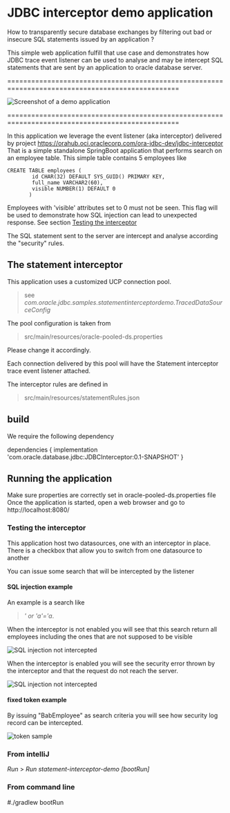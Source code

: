 # JDBC interceptor demo application

How to transparently secure database exchanges by filtering out bad or insecure SQL statements
issued by an application ?

This simple web application fulfill that use case and demonstrates how JDBC trace event listener
can be used to analyse and may be intercept SQL statements that are sent by an application
to oracle database server. 

=================================================================================================

![Screenshot of a demo application](/assets/img/demoapp.png)

=================================================================================================

In this application we leverage the event listener (aka interceptor) delivered by project
https://orahub.oci.oraclecorp.com/ora-jdbc-dev/jdbc-interceptor
That is a simple standalone SpringBoot application that performs search
on an employee table. This simple table contains 5 employees like

```oracle-sql
CREATE TABLE employees (
        id CHAR(32) DEFAULT SYS_GUID() PRIMARY KEY,
        full_name VARCHAR2(60),
        visible NUMBER(1) DEFAULT 0
       )
```

Employees with 'visible' attributes set to 0 must not be seen. This flag will be 
used to demonstrate how SQL injection can lead to unexpected response.
See section [Testing the interceptor]()

The SQL statement sent to the server are intercept and analyse according the "security" rules.

## The statement interceptor

This application uses a customized UCP connection pool.
> see _com.oracle.jdbc.samples.statementinterceptordemo.TracedDataSourceConfig_


The pool configuration is taken from
> src/main/resources/oracle-pooled-ds.properties

Please change it accordingly.

Each connection delivered by this pool will have the Statement
interceptor trace event listener  attached. 

The interceptor rules are defined in 
> src/main/resources/statementRules.json

## build 

We require the following dependency

dependencies {
    implementation 'com.oracle.database.jdbc:JDBCInterceptor:0.1-SNAPSHOT'
}

## Running the application

Make sure properties are correctly set in oracle-pooled-ds.properties file 
Once the application is started, open a web browser and go to
http://localhost:8080/

### Testing the interceptor
This application host two datasources, one with an interceptor in place.
There is a checkbox that allow you to switch from one datasource to another


You can issue some search that will be intercepted by the listener

#### SQL injection example
An example is a search like 
>_' or 'a'='a_. 

When the interceptor is not enabled you will see that this search return all 
employees including the ones that are not supposed to be visible 

![SQL injection not intercepted](/assets/img/injection_1.png)

When the interceptor is enabled you will see the security error thrown
by the interceptor and that the request do not reach the server.

![SQL injection not intercepted](/assets/img/injection_2.png)

#### fixed token example

By issuing "BabEmployee" as search criteria you will see how security log record  can be intercepted.

![token sample](/assets/img/token_1.png)

### From intelliJ 
_Run_ > _Run statement-interceptor-demo [bootRun]_ 
### From command line
#./gradlew bootRun
